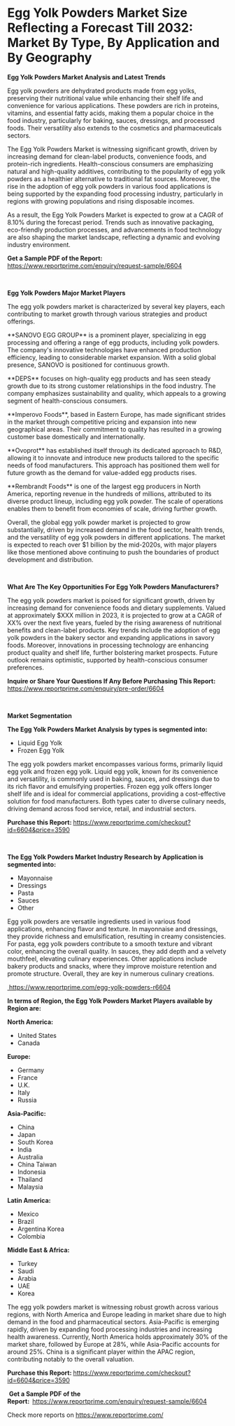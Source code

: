 <p><h1>Egg Yolk Powders Market Size Reflecting a Forecast Till 2032: Market By Type, By Application and By Geography</h1></p><p><strong>Egg Yolk Powders Market Analysis and Latest Trends</strong></p>
<p><p>Egg yolk powders are dehydrated products made from egg yolks, preserving their nutritional value while enhancing their shelf life and convenience for various applications. These powders are rich in proteins, vitamins, and essential fatty acids, making them a popular choice in the food industry, particularly for baking, sauces, dressings, and processed foods. Their versatility also extends to the cosmetics and pharmaceuticals sectors.</p><p>The Egg Yolk Powders Market is witnessing significant growth, driven by increasing demand for clean-label products, convenience foods, and protein-rich ingredients. Health-conscious consumers are emphasizing natural and high-quality additives, contributing to the popularity of egg yolk powders as a healthier alternative to traditional fat sources. Moreover, the rise in the adoption of egg yolk powders in various food applications is being supported by the expanding food processing industry, particularly in regions with growing populations and rising disposable incomes.</p><p>As a result, the Egg Yolk Powders Market is expected to grow at a CAGR of 8.10% during the forecast period. Trends such as innovative packaging, eco-friendly production processes, and advancements in food technology are also shaping the market landscape, reflecting a dynamic and evolving industry environment.</p></p>
<p><strong>Get a Sample PDF of the Report:&nbsp;</strong> <a href="https://www.reportprime.com/enquiry/request-sample/6604?utm_campaign=3518&utm_medium=2&utm_source=Github&utm_content=ia&utm_term=19032025&utm_id=egg-yolk-powders">https://www.reportprime.com/enquiry/request-sample/6604</a></p>
<p>&nbsp;</p>
<p><strong>Egg Yolk Powders Major Market Players</strong></p>
<p><p>The egg yolk powders market is characterized by several key players, each contributing to market growth through various strategies and product offerings.</p><p>**SANOVO EGG GROUP** is a prominent player, specializing in egg processing and offering a range of egg products, including yolk powders. The company's innovative technologies have enhanced production efficiency, leading to considerable market expansion. With a solid global presence, SANOVO is positioned for continuous growth.</p><p>**DEPS** focuses on high-quality egg products and has seen steady growth due to its strong customer relationships in the food industry. The company emphasizes sustainability and quality, which appeals to a growing segment of health-conscious consumers.</p><p>**Imperovo Foods**, based in Eastern Europe, has made significant strides in the market through competitive pricing and expansion into new geographical areas. Their commitment to quality has resulted in a growing customer base domestically and internationally.</p><p>**Ovoprot** has established itself through its dedicated approach to R&D, allowing it to innovate and introduce new products tailored to the specific needs of food manufacturers. This approach has positioned them well for future growth as the demand for value-added egg products rises.</p><p>**Rembrandt Foods** is one of the largest egg producers in North America, reporting revenue in the hundreds of millions, attributed to its diverse product lineup, including egg yolk powder. The scale of operations enables them to benefit from economies of scale, driving further growth.</p><p>Overall, the global egg yolk powder market is projected to grow substantially, driven by increased demand in the food sector, health trends, and the versatility of egg yolk powders in different applications. The market is expected to reach over $1 billion by the mid-2020s, with major players like those mentioned above continuing to push the boundaries of product development and distribution.</p></p>
<p>&nbsp;</p>
<p><strong>What Are The Key Opportunities For Egg Yolk Powders Manufacturers?</strong></p>
<p><p>The egg yolk powders market is poised for significant growth, driven by increasing demand for convenience foods and dietary supplements. Valued at approximately $XXX million in 2023, it is projected to grow at a CAGR of XX% over the next five years, fueled by the rising awareness of nutritional benefits and clean-label products. Key trends include the adoption of egg yolk powders in the bakery sector and expanding applications in savory foods. Moreover, innovations in processing technology are enhancing product quality and shelf life, further bolstering market prospects. Future outlook remains optimistic, supported by health-conscious consumer preferences.</p></p>
<p><strong>Inquire or Share Your Questions If Any Before Purchasing This Report:</strong> <a href="https://www.reportprime.com/enquiry/pre-order/6604?utm_campaign=3518&utm_medium=2&utm_source=Github&utm_content=ia&utm_term=19032025&utm_id=egg-yolk-powders">https://www.reportprime.com/enquiry/pre-order/6604</a></p>
<p>&nbsp;</p>
<p><strong>Market Segmentation</strong></p>
<p><strong>The Egg Yolk Powders Market Analysis by types is segmented into:</strong></p>
<p><ul><li>Liquid Egg Yolk</li><li>Frozen Egg Yolk</li></ul></p>
<p><p>The egg yolk powders market encompasses various forms, primarily liquid egg yolk and frozen egg yolk. Liquid egg yolk, known for its convenience and versatility, is commonly used in baking, sauces, and dressings due to its rich flavor and emulsifying properties. Frozen egg yolk offers longer shelf life and is ideal for commercial applications, providing a cost-effective solution for food manufacturers. Both types cater to diverse culinary needs, driving demand across food service, retail, and industrial sectors.</p></p>
<p><strong>Purchase this Report:&nbsp;</strong><a href="https://www.reportprime.com/checkout?id=6604&price=3590&utm_campaign=3518&utm_medium=2&utm_source=Github&utm_content=ia&utm_term=19032025&utm_id=egg-yolk-powders">https://www.reportprime.com/checkout?id=6604&price=3590</a></p>
<p>&nbsp;</p>
<p><strong>The Egg Yolk Powders Market Industry Research by Application is segmented into:</strong></p>
<p><ul><li>Mayonnaise</li><li>Dressings</li><li>Pasta</li><li>Sauces</li><li>Other</li></ul></p>
<p><p>Egg yolk powders are versatile ingredients used in various food applications, enhancing flavor and texture. In mayonnaise and dressings, they provide richness and emulsification, resulting in creamy consistencies. For pasta, egg yolk powders contribute to a smooth texture and vibrant color, enhancing the overall quality. In sauces, they add depth and a velvety mouthfeel, elevating culinary experiences. Other applications include bakery products and snacks, where they improve moisture retention and promote structure. Overall, they are key in numerous culinary creations.</p></p>
<p><a href="https://www.reportprime.com/egg-yolk-powders-r6604?utm_campaign=3518&utm_medium=2&utm_source=Github&utm_content=ia&utm_term=19032025&utm_id=egg-yolk-powders">&nbsp;https://www.reportprime.com/egg-yolk-powders-r6604</a></p>
<p><strong>In terms of Region, the Egg Yolk Powders Market Players available by Region are:</strong></p>
<p>
    <p> <strong> North America: </strong>
        <ul>
            <li>United States</li>
            <li>Canada</li>
        </ul>
        </p> 
    <p> <strong> Europe: </strong>
        <ul>
            <li>Germany</li>
            <li>France</li>
            <li>U.K.</li>
            <li>Italy</li>
            <li>Russia</li>
        </ul>
        </p> 
    <p> <strong> Asia-Pacific: </strong>
        <ul>
            <li>China</li>
            <li>Japan</li>
            <li>South Korea</li>
            <li>India</li>
            <li>Australia</li>
            <li>China Taiwan</li>
            <li>Indonesia</li>
            <li>Thailand</li>
            <li>Malaysia</li>
        </ul>
        </p> 
    <p> <strong> Latin America: </strong>
        <ul>
            <li>Mexico</li>
            <li>Brazil</li>
            <li>Argentina Korea</li>
            <li>Colombia</li>
        </ul>
        </p> 
    <p> <strong> Middle East & Africa: </strong>
        <ul>
            <li>Turkey</li>
            <li>Saudi</li>
            <li>Arabia</li>
            <li>UAE</li>
            <li>Korea</li>
        </ul>
    </p>
    </p>
<p><p>The egg yolk powders market is witnessing robust growth across various regions, with North America and Europe leading in market share due to high demand in the food and pharmaceutical sectors. Asia-Pacific is emerging rapidly, driven by expanding food processing industries and increasing health awareness. Currently, North America holds approximately 30% of the market share, followed by Europe at 28%, while Asia-Pacific accounts for around 25%. China is a significant player within the APAC region, contributing notably to the overall valuation.</p></p>
<p><strong>Purchase this Report: </strong><a href="https://www.reportprime.com/checkout?id=6604&price=3590&utm_campaign=3518&utm_medium=2&utm_source=Github&utm_content=ia&utm_term=19032025&utm_id=egg-yolk-powders">https://www.reportprime.com/checkout?id=6604&price=3590</a></p>
<p>&nbsp;<strong>Get a Sample PDF of the Report:&nbsp;&nbsp;</strong><a href="https://www.reportprime.com/enquiry/request-sample/6604?utm_campaign=3518&utm_medium=2&utm_source=Github&utm_content=ia&utm_term=19032025&utm_id=egg-yolk-powders">https://www.reportprime.com/enquiry/request-sample/6604</a></p>
<p><strong></strong></p>
<p>Check more reports on <a href="https://www.reportprime.com/?utm_campaign=3518&utm_medium=2&utm_source=Github&utm_content=ia&utm_term=19032025&utm_id=egg-yolk-powders">https://www.reportprime.com/</a></p>